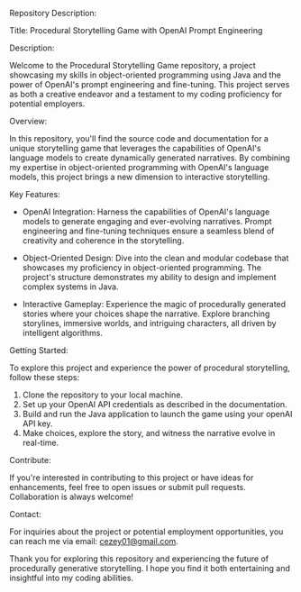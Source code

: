 Repository Description:

Title: Procedural Storytelling Game with OpenAI Prompt Engineering

Description:

Welcome to the Procedural Storytelling Game repository, a project showcasing my skills in object-oriented programming using Java and the power of OpenAI's prompt engineering and fine-tuning. This project serves as both a creative endeavor and a testament to my coding proficiency for potential employers.

Overview:

In this repository, you'll find the source code and documentation for a unique storytelling game that leverages the capabilities of OpenAI's language models to create dynamically generated narratives. By combining my expertise in object-oriented programming with OpenAI's language models, this project brings a new dimension to interactive storytelling.

Key Features:

- OpenAI Integration: Harness the capabilities of OpenAI's language models to generate engaging and ever-evolving narratives. Prompt engineering and fine-tuning techniques ensure a seamless blend of creativity and coherence in the storytelling.

- Object-Oriented Design: Dive into the clean and modular codebase that showcases my proficiency in object-oriented programming. The project's structure demonstrates my ability to design and implement complex systems in Java.

- Interactive Gameplay: Experience the magic of procedurally generated stories where your choices shape the narrative. Explore branching storylines, immersive worlds, and intriguing characters, all driven by intelligent algorithms.

Getting Started:

To explore this project and experience the power of procedural storytelling, follow these steps:

1. Clone the repository to your local machine.
2. Set up your OpenAI API credentials as described in the documentation.
3. Build and run the Java application to launch the game using your openAI API key.
4. Make choices, explore the story, and witness the narrative evolve in real-time.

Contribute:

If you're interested in contributing to this project or have ideas for enhancements, feel free to open issues or submit pull requests. Collaboration is always welcome!

Contact:

For inquiries about the project or potential employment opportunities, you can reach me via email: cezey01@gmail.com.

Thank you for exploring this repository and experiencing the future of procedurally generative storytelling. I hope you find it both entertaining and insightful into my coding abilities.
